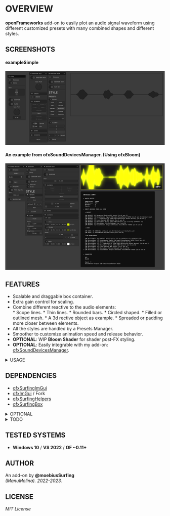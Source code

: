# OVERVIEW
**openFrameworks** add-on to easily plot an audio signal waveform using different customized presets with many combined shapes and different styles.  

## SCREENSHOTS

#### exampleSimple
![](/exampleSimple/Capture.PNG)  

#### An example from ofxSoundDevicesManager. (Using ofxBloom)
![](/exampleScene/Capture.PNG)  

## FEATURES
* Scalable and draggable box container.
* Extra gain control for scaling.
* Combine different reactive to the audio elements:  
               * Scope lines. 
               * Thin lines. 
               * Rounded bars.
               * Circled shaped.
               * Filled or outlined mesh. 
               * A 3d rective object as example.
               * Spreaded or padding more closer between elements.
* All the styles are handled by a Presets Manager.
* Smoother to customize animation speed and release behavior.
* **OPTIONAL**: WIP **Bloom Shader** for shader post-FX styling. 
* **OPTIONAL**: Easily integrable with my add-on: [ofxSoundDevicesManager](https://github.com/moebiussurfing/ofxSoundDevicesManager).  

<details>
<summary>USAGE</summary>

#### ofApp.h
```.cpp
#include "ofxSurfingImGui.h"
#include "ofxSurfingAudioPlots.h"

ofxSurfingGui ui;
void setupGui();
void drawGui();

void audioIn(ofSoundBuffer & input);
WaveformPlot waveformPlot;

```
#### ofApp.cpp
```.cpp
void ofApp::setup()
{
    setupGui();
    // Look the examples.

    waveformPlot.setup();
    waveformPlot.setUiPtr(&ui); // We will use a parent ui! Passed as reference.
}
void ofApp::update()
{
    waveformPlot.update();
}
void ofApp::drawGui()
{
    ui.Begin();
    {
        //..

        waveformPlot.drawImGui(false);
    }
    ui.End();
}
void ofApp::draw()
{
    waveformPlot.drawPlots();
    drawGui();
}
void ofApp::audioIn(ofSoundBuffer& input) 
{
    // Feed the waveformPlot object with the incomming audio samples.
    // Look the examples.
}
```
</details>

## DEPENDENCIES
* [ofxSurfingImGui](https://github.com/moebiussurfing/ofxSurfingImGui)
* [ofxImGui](https://github.com/Daandelange/ofxImGui/) / Fork
* [ofxSurfingHelpers](https://github.com/moebiussurfing/ofxSurfingHelpers)
* [ofxSurfingBox](https://github.com/moebiussurfing/ofxSurfingBox)
<details>
<summary>OPTIONAL</summary>

* ofxGui / oF core (Probably not working _out-of-the-box_ as a replacement to `ImGu`, but could be done with some work.
* [ofxBloom](https://github.com/P-A-N/ofxBloom) / WIP
</details>

<details>
<summary>TODO</summary>

* Improve plotting performance using `ofMesh`.
* Improve spread of elements correctly related to audio samples and buffer size.
</details>

## TESTED SYSTEMS
* **Windows 10** / **VS 2022** / **OF ~0.11+**

## AUTHOR
An add-on by **@moebiusSurfing**  
*(ManuMolina). 2022-2023.*

## LICENSE
*MIT License*
